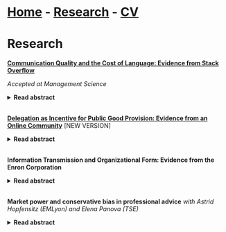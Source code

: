 # [Home](./index.html)  -  [Research](./research.html)  -  [CV](./CVlatest.pdf)<!-- - [Bio](./bio.html)-->

# Research
**[Communication Quality and the Cost of Language: Evidence from Stack Overflow](./CommunicationQualityCostLanguage_Bregolin.pdf)** 

*Accepted at Management Science*

<details>
  <summary style="font-size:14px"><b>Read abstract</b></summary>
 
<p style="font-size:14px"> 
The transmission of information is crucial for productivity and growth. However, language differences may limit its effectiveness. This is particularly relevant for knowledge platforms that aim to be global, given the cultural diversity of the pool of users. In this paper, I empirically investigate how the exogenous cost of language affects communication quality and the trade-offs faced by knowledge platforms in implementing their website in multiple languages. I exploit the staggered introduction of websites for languages other than English on a question-and-answer platform to demonstrate two main facts. First, non-native English speakers who contribute in English increase their answers' quality once able to use their native language, and their answers are more likely to solve the questioner's problem. The native-language answers drive the effect, which is larger when the question quality is higher and the incentives are stronger. Second, users who participate in their native language but not in English contribute lower-quality answers compared to those who contribute in English. This suggests that lower language barriers allow users with less expertise in the subject to participate. These results show that the platform should adopt multiple languages to maximise the quality of the information collected, although doing so may also result in an inflow of low-quality content from new users.
</p>
</details>
<br/>

**[Delegation as Incentive for Public Good Provision: Evidence from an Online Community](./AuthorityOnlineCommunities.pdf)** [NEW VERSION]  
<details>
  <summary style="font-size:14px"><b>Read abstract</b></summary>
  
<p style="font-size:14px">  
In many organisations, employees' learning and productivity rely on knowledge platforms' user-generated content, which has become a standard daily source of information for various tasks. As users contribute on a voluntary basis, platforms need to incentivise free effort. With data from Stack Exchange, I investigate whether users provide more and better quality contributions when endowed with more control over actions. Using a dynamic discrete choice model, I show that autonomy has positive marginal value that is heterogeneous across different types of users. I simulate counterfactuals with different designs. The results show that the platform would lose an important share of production and quality of content in the absence of delegation. When delegation is based on performance, the platform faces a trade-off, which depends on the composition of the community, and the tasks that the platform wants to incentivise.
</p>
</details>
<br/>

**Information Transmission and Organizational Form: Evidence from the Enron Corporation**
<details>
  <summary style="font-size:14px"><b>Read abstract</b></summary>

<p style="font-size:14px"> 
Organizational design is often meant to reduce inefficiencies in information transmissions within the organization. Building on the theoretical predictions of Crémer, Garicano, and Prat (2007), I exploit data from the Enron scandal to study how employees' language and communication depend on the hierarchy structure. I match a large database of emails from employees of the Enron corporation with data recovering the position in the company, obtaining a panel of 1557 employees. I find that workers in higher positions of the hierarchy use larger vocabularies and broader languages, but more specialized messages. Results support the hypothesis that higher-ranked employees adopt, in the communication network, a role of intermediation between specialized divisions, while lower-ranked employees may be the collectors of information.
</p>
</details>
<br/>

**Market power and conservative bias in professional advice** *with Astrid Hopfensitz (EMLyon) and Elena Panova (TSE)* 
<details>
  <summary style="font-size:14px"><b>Read abstract</b></summary>

<p style="font-size:14px"> 
A sizable literature on reputational cheap-talk suggests that professional advisors may confirm the common priors regardless of their true opinion, so as to appear "smart" and thereby increase the future demand for advice. We run an experiment to investigate whether- and to which extent confirming the common priors helps increasing demand for advice and whether- and how the answer depends on adviser market power.
</p>
</details>
